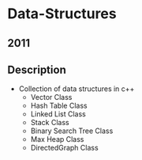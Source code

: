 # Data-Structures
## 2011
## Description
- Collection of data structures in c++
  * Vector Class
  * Hash Table Class
  * Linked List Class
  * Stack Class
  * Binary Search Tree Class
  * Max Heap Class
  * DirectedGraph Class

